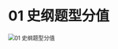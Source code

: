 # 01 史纲题型分值

<img src="https://cvp.oss-cn-shanghai.aliyuncs.com/picgo/202309151010857.png" alt="01 史纲题型分值" style="zoom: 80%;" />